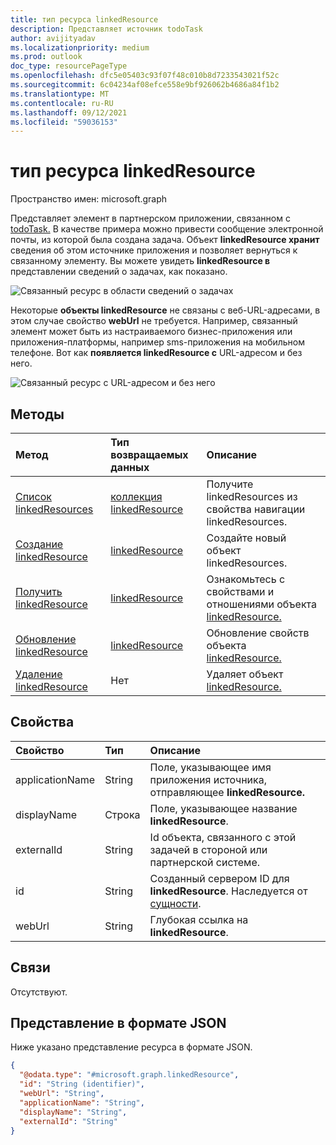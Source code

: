 ```yaml
---
title: тип ресурса linkedResource
description: Представляет источник todoTask
author: avijityadav
ms.localizationpriority: medium
ms.prod: outlook
doc_type: resourcePageType
ms.openlocfilehash: dfc5e05403c93f07f48c010b8d7233543021f52c
ms.sourcegitcommit: 6c04234af08efce558e9bf926062b4686a84f1b2
ms.translationtype: MT
ms.contentlocale: ru-RU
ms.lasthandoff: 09/12/2021
ms.locfileid: "59036153"
---
```

# <a name="linkedresource-resource-type"></a>тип ресурса linkedResource

Пространство имен: microsoft.graph


Представляет элемент в партнерском приложении, связанном с [todoTask.](./todotask.md) В качестве примера можно привести сообщение электронной почты, из которой была создана задача. Объект **linkedResource хранит** сведения об этом источнике приложения и позволяет вернуться к связанному элементу. Вы можете увидеть **linkedResource в** представлении сведений о задачах, как показано.

![Связанный ресурс в области сведений о задачах](/graph/images/todo-linkedresource-taskdetail.png)

Некоторые **объекты linkedResource** не связаны с веб-URL-адресами, в этом случае свойство **webUrl** не требуется. Например, связанный элемент может быть из настраиваемого бизнес-приложения или приложения-платформы, например sms-приложения на мобильном телефоне. Вот как **появляется linkedResource с** URL-адресом и без него.

![Связанный ресурс с URL-адресом и без него](/graph/images/todo-linkedresource.png)

## <a name="methods"></a>Методы
|Метод|Тип возвращаемых данных|Описание|
|:---|:---|:---|
|[Список linkedResources](../api/todotask-list-linkedresources.md)|[коллекция linkedResource](../resources/linkedresource.md)|Получите linkedResources из свойства навигации linkedResources.|
|[Создание linkedResource](../api/todotask-post-linkedresources.md)|[linkedResource](../resources/linkedresource.md)|Создайте новый объект linkedResources.|
|[Получить linkedResource](../api/linkedresource-get.md)|[linkedResource](../resources/linkedresource.md)|Ознакомьтесь с свойствами и отношениями объекта [linkedResource.](../resources/linkedresource.md)|
|[Обновление linkedResource](../api/linkedresource-update.md)|[linkedResource](../resources/linkedresource.md)|Обновление свойств объекта [linkedResource.](../resources/linkedresource.md)|
|[Удаление linkedResource](../api/linkedresource-delete.md)|Нет|Удаляет объект [linkedResource.](../resources/linkedresource.md)|

## <a name="properties"></a>Свойства
|Свойство|Тип|Описание|
|:---|:---|:---|
|applicationName|String|Поле, указывающее имя приложения источника, отправляющее **linkedResource.**|
|displayName|Строка|Поле, указывающее название **linkedResource**.|
|externalId|String|Id объекта, связанного с этой задачей в стороной или партнерской системе.|
|id|String|Созданный сервером ID для **linkedResource**. Наследуется от [сущности](../resources/entity.md).|
|webUrl|String|Глубокая ссылка на **linkedResource**.|

## <a name="relationships"></a>Связи
Отсутствуют.

## <a name="json-representation"></a>Представление в формате JSON
Ниже указано представление ресурса в формате JSON.
<!-- {
  "blockType": "resource",
  "keyProperty": "id",
  "@odata.type": "microsoft.graph.linkedResource",
  "baseType": "microsoft.graph.entity",
  "openType": false
}
-->
``` json
{
  "@odata.type": "#microsoft.graph.linkedResource",
  "id": "String (identifier)",
  "webUrl": "String",
  "applicationName": "String",
  "displayName": "String",
  "externalId": "String"
}
```




